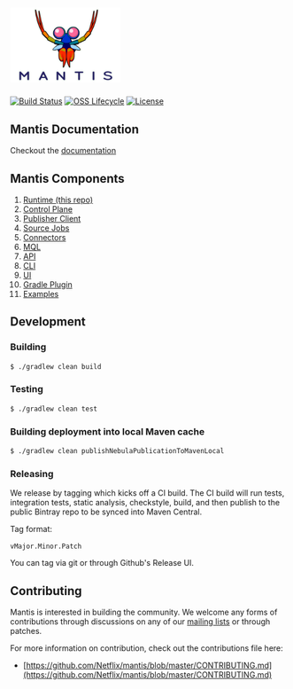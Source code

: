 # <img alt="Mantis logo" src="./.assets/mantis.png" width="200">

[![Build Status](https://img.shields.io/travis/com/Netflix/mantis.svg)](https://travis-ci.com/Netflix/mantis)
[![OSS Lifecycle](https://img.shields.io/osslifecycle/Netflix/mantis.svg)](https://github.com/Netflix/mantis)
[![License](https://img.shields.io/github/license/Netflix/mantis.svg)](https://www.apache.org/licenses/LICENSE-2.0)

## Mantis Documentation

Checkout the [documentation](https://netflix.github.io/mantis/) 

## Mantis Components

1. [Runtime (this repo)](https://github.com/netflix/mantis)
1. [Control Plane](https://github.com/netflix/mantis-control-plane)
1. [Publisher Client](https://github.com/netflix/mantis-publish)
1. [Source Jobs](https://github.com/netflix/mantis-source-jobs)
1. [Connectors](https://github.com/netflix/mantis-connectors)
1. [MQL](https://github.com/netflix/mantis-mql)
1. [API](https://github.com/netflix/mantis-api)
1. [CLI](https://github.com/netflix/mantis-cli)
1. [UI](https://github.com/netflix/mantis-ui)
1. [Gradle Plugin](https://github.com/netflix/mantis-gradle-plugin)
1. [Examples](https://github.com/netflix/mantis-examples)

## Development

### Building

```sh
$ ./gradlew clean build
```

### Testing

```sh
$ ./gradlew clean test
```

### Building deployment into local Maven cache

```sh
$ ./gradlew clean publishNebulaPublicationToMavenLocal
```

### Releasing

We release by tagging which kicks off a CI build. The CI build will run tests, integration tests,
static analysis, checkstyle, build, and then publish to the public Bintray repo to be synced into Maven Central.

Tag format:

```
vMajor.Minor.Patch
```

You can tag via git or through Github's Release UI.

## Contributing

Mantis is interested in building the community. We welcome any forms of contributions through discussions on any
of our [mailing lists](https://netflix.github.io/mantis/community/#mailing-lists) or through patches.

For more information on contribution, check out the contributions file here:

- [https://github.com/Netflix/mantis/blob/master/CONTRIBUTING.md](https://github.com/Netflix/mantis/blob/master/CONTRIBUTING.md)
